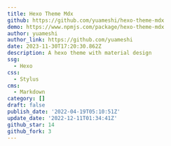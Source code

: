 ```yaml
---
title: Hexo Theme Mdx
github: https://github.com/yuameshi/hexo-theme-mdx
demo: https://www.npmjs.com/package/hexo-theme-mdx
author: yuameshi
author_link: https://github.com/yuameshi
date: 2023-11-30T17:20:30.862Z
description: A hexo theme with material design
ssg:
  - Hexo
css:
  - Stylus
cms:
  - Markdown
category: []
draft: false
publish_date: '2022-04-19T05:10:51Z'
update_date: '2022-12-11T01:34:41Z'
github_star: 14
github_fork: 3
---
```

